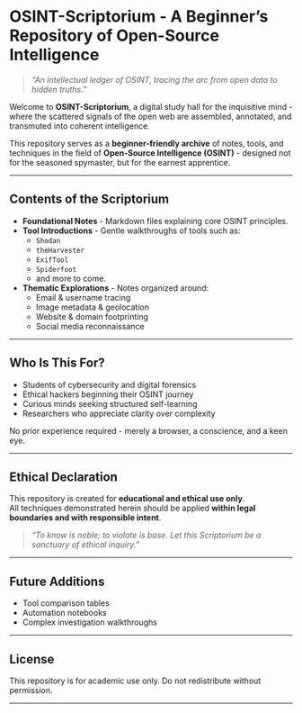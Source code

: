 # OSINT-Scriptorium - A Beginner’s Repository of Open-Source Intelligence

> *“An intellectual ledger of OSINT, tracing the arc from open data to hidden truths.”*

Welcome to **OSINT-Scriptorium**, a digital study hall for the inquisitive mind - where the scattered signals of the open web are assembled, annotated, and transmuted into coherent intelligence.

This repository serves as a **beginner-friendly archive** of notes, tools, and techniques in the field of **Open-Source Intelligence (OSINT)** - designed not for the seasoned spymaster, but for the earnest apprentice.

---

## Contents of the Scriptorium

- **Foundational Notes** - Markdown files explaining core OSINT principles.
- **Tool Introductions** - Gentle walkthroughs of tools such as:
  - `Shodan`
  - `theHarvester`
  - `ExifTool`
  - `Spiderfoot`
  - and more to come.
- **Thematic Explorations** - Notes organized around:
  - Email & username tracing  
  - Image metadata & geolocation  
  - Website & domain footprinting  
  - Social media reconnaissance

---

## Who Is This For?

- Students of cybersecurity and digital forensics  
- Ethical hackers beginning their OSINT journey  
- Curious minds seeking structured self-learning  
- Researchers who appreciate clarity over complexity

No prior experience required - merely a browser, a conscience, and a keen eye.

---


## Ethical Declaration

This repository is created for **educational and ethical use only**.  
All techniques demonstrated herein should be applied **within legal boundaries and with responsible intent**.

> *“To know is noble; to violate is base. Let this Scriptorium be a sanctuary of ethical inquiry.”*

---

## Future Additions

- Tool comparison tables  
- Automation notebooks  
- Complex investigation walkthroughs  

---

## License

This repository is for academic use only. Do not redistribute without permission.

---

